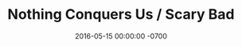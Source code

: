 ---
layout: videos
title:  "Nothing Conquers Us / Scary Bad"
date:   2016-05-15 00:00:00 -0700
categories: videos
image: /img/optimized/roman-shotgun.jpg
image_thumb: /img/thumbs/JPEG/roman-shotgun.jpg
youtube: kMXOTTzWK-Q
vimeo:
---
